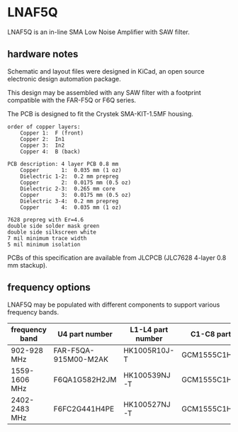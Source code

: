 # LNAF5Q

LNAF5Q is an in-line SMA Low Noise Amplifier with SAW filter.

## hardware notes

Schematic and layout files were designed in KiCad, an open source electronic
design automation package.

This design may be assembled with any SAW filter with a footprint compatible
with the FAR-F5Q or F6Q series.

The PCB is designed to fit the Crystek SMA-KIT-1.5MF housing.

```
order of copper layers:
    Copper 1:  F (front)
    Copper 2:  In1
    Copper 3:  In2
    Copper 4:  B (back)

PCB description: 4 layer PCB 0.8 mm
    Copper       1:  0.035 mm (1 oz)
    Dielectric 1-2:  0.2 mm prepreg
    Copper       2:  0.0175 mm (0.5 oz)
    Dielectric 2-3:  0.265 mm core
    Copper       3:  0.0175 mm (0.5 oz)
    Dielectric 3-4:  0.2 mm prepreg
    Copper       4:  0.035 mm (1 oz)

7628 prepreg with Er=4.6
double side solder mask green
double side silkscreen white
7 mil minimum trace width
5 mil minimum isolation
```

PCBs of this specification are available from JLCPCB (JLC7628 4-layer 0.8 mm stackup).

## frequency options

LNAF5Q may be populated with different components to support various frequency
bands.

frequency band | U4 part number       | L1-L4 part number | C1-C8 part number
---------------|----------------------|-------------------|-------------------
902-928 MHz    | FAR-F5QA-915M00-M2AK | HK1005R10J-T      | GCM1555C1H470JA16D
1559-1606 MHz  | F6QA1G582H2JM        | HK100539NJ-T      | GCM1555C1H180JA16D
2402-2483 MHz  | F6FC2G441H4PE        | HK100527NJ-T      | GCM1555C1H100JA16D
